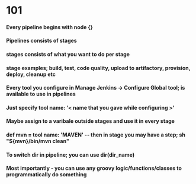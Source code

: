 # 101

#### Every pipeline begins with node {}
#### Pipelines consists of stages
#### stages consists of what you want to do per stage
#### stage examples; build, test, code quality, upload to artifactory, provision, deploy, cleanup etc

#### Every tool you configure in Manage Jenkins -> Configure Global tool; is available to use in pipelines
#### Just specify tool name: '< name that you gave while configuring >'
#### Maybe assign to a varibale outside stages and use it in every stage
#### def mvn = tool name: 'MAVEN' -- then in stage you may have a step; sh "${mvn}/bin/mvn clean"
#### To switch dir in pipeline; you can use dir(dir_name)

#### Most importantly - you can use any groovy logic/functions/classes to programmatically do something